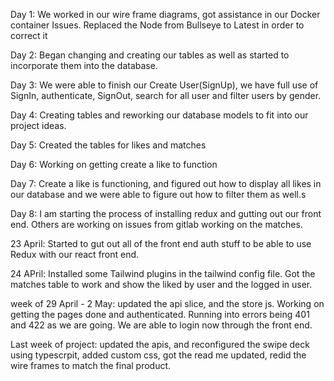 Day 1:
We worked in our wire frame diagrams, got assistance in our Docker container Issues. Replaced the Node from Bullseye to Latest in order to correct it

Day 2:
Began changing and creating our tables as well as started to incorporate them into the database.

Day 3:
We were able to finish our Create User(SignUp), we have full use of SignIn, authenticate, SignOut, search for all user and filter users by gender.

Day 4:
Creating tables and reworking our database models to fit into our project ideas.

Day 5:
Created the tables for likes and matches

Day 6: Working on getting create a like to function

Day 7:
Create a like is functioning, and figured out how to display all likes in our database and we were able to figure out how to filter them as well.s

Day 8:
I am starting the process of installing redux and gutting out our front end. Others are working on issues from gitlab working on the matches.

23 April:
Started to gut out all of the front end auth stuff to be able to use Redux with our react front end.

24 APril:
Installed some Tailwind plugins in the tailwind config file. Got the matches table to work and show the liked by user and the logged in user.

week of 29 April - 2 May:
updated the api slice, and the store js. Working on getting the pages done and authenticated. Running into errors being 401 and 422 as we are going. We are able to login now through the front end.

Last week of project:
updated the apis, and reconfigured the swipe deck using typescrpit, added custom css, got the read me updated, redid the wire frames to match the final product.
